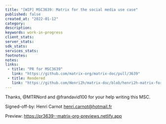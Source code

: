 ```yaml
---
title: "[WIP] MSC3639: Matrix for the social media use case"
published: false
created_at: "2022-01-12"
category:
description:
keywords: work-in-progress
client_stats:
server_stats:
sdk_stats:
services_stats:
footnotes:
notes:
links:
 - title: "PR for MSC3639"
   link: "https://github.com/matrix-org/matrix-doc/pull/3639"
 - title: Rendered
   link: "https://github.com/Henri2h/matrix-doc/blob/henri2h-matrix-for-social-media/proposals/3639-matrix-for-the-social-media-use-case.md"
---
```


Thanks, @MTRNord and @frandavid100 for your help writing this MSC.

Signed-off-by: Henri Carnot henri.carnot@hotmail.fr

<!-- Replace -->
Preview: https://pr3639--matrix-org-previews.netlify.app
<!-- Replace -->

